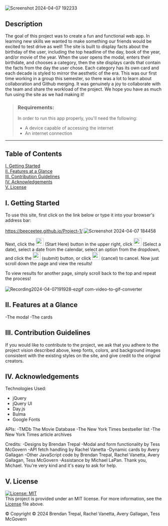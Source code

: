 # 
![Screenshot 2024-04-07 192233](https://github.com/BeeCeeTee/Project-1/assets/117789057/c353c705-a665-4c4e-9867-daaffbcd286c)

## Description <br>
The goal of this project was to create a fun and functional web app. In learning new skills we wanted to make something our friends would be excited to test drive as well! The site is built to display facts about the birthday of the user, including  the top headline of the day, book of the year, and/or movie of the year. When the user opens the modal, enters their birthdate, and chooses a category, then the site displays cards that contain the facts from the day the user chose. Each category has its own card and each decade is styled to mirror the aesthetic of the era. This was our first time working in a group this semester, so there was a lot to learn about collaboration and Github merging. It was genuinely a joy to collaborate with the team and share the workload of the project. We hope you have as much fun using the site as we had making it!

>### Requirements: <br>
>
>In order to run this app properly, you'll need the following: 
>- A device capable of accessing the internet 
>- An internet connection 

---
## Table of Contents
[I. Getting Started](https://github.com/BeeCeeTee/Project-1/blob/main/README.md#i-getting-started)  
[II. Features at a Glance](https://github.com/BeeCeeTee/Project-1/blob/main/README.md#ii-features-at-a-glance)  
[III. Contribution Guidelines](https://github.com/BeeCeeTee/Project-1/blob/main/README.md#iii-contribution-guidelines)  
[IV. Acknowledgements](https://github.com/BeeCeeTee/Project-1/blob/main/README.md#iv-acknowledgements)  
[V. License](https://github.com/BeeCeeTee/Project-1/blob/main/README.md#v-license)  

## I. Getting Started
To use this site, first click on the link below or type it into your browser's address bar:  
<br>
https://beeceetee.github.io/Project-1/
![Screenshot 2024-04-07 184458](https://github.com/BeeCeeTee/Project-1/assets/117789057/2193cfa1-7147-4867-a0a0-477970315f23)

Next, click the <img src="https://github.com/BeeCeeTee/Project-1/assets/117789057/46766e23-759c-40d9-b55c-34d6ab1e7559" height="25"> (Start Here)
 button in the upper right, click <img src="https://github.com/BeeCeeTee/Project-1/assets/117789057/53025a00-ef64-41fe-964e-4b00ee68eac4" height="25"> (Select a date), select a date from the calendar, select an option from the dropdown, and click the <img src="https://github.com/BeeCeeTee/Project-1/assets/117789057/398c7c36-20a0-4d46-980f-ac25e9664208" height="25">
(submit) button, or click <img src="https://github.com/BeeCeeTee/Project-1/assets/117789057/1b8dacec-7379-4fc0-8985-16558bc2dbc3" height="25">
(cancel) to cancel. Now just scroll down the page and view the results!  

To view results for another page, simply scroll back to the top and repeat the process!  
<br>
![Recording2024-04-07191928-ezgif com-video-to-gif-converter](https://github.com/BeeCeeTee/Project-1/assets/117789057/b69d7a09-c710-4198-aae1-cb6440d22c4f)


## II. Features at a Glance
-The modal
-The cards

## III. Contribution Guidelines
  If you would like to contribute to the project, we ask that you adhere to the project vision described above, keep fonts, colors, and background images consistent with the existing styles on the site, and give credit to the original creators.

## IV. Acknowledgements
Technologies Used:
- jQuery
- jQuery UI
- Day.js
- Bulma
- Google Fonts

APIs:
-TMDb The Movie Database
-The New York Times bestseller list
-The New York Times article archives

Credits:
-Designs by Brendan Trepal
-Modal and form functionality by Tess McGovern
-API fetch handling by Rachel Vanetta
-Dynamic cards by Avery Gallagan
-Other JavaScript code by Brendan Trepal, Rachel Vanetta, Avery Gallagan, Tess McGovern
-Assistance by Michael LaPan. Thank you, Michael. You're very kind and it's easy to ask for help.

## V. License
  [![License: MIT](https://img.shields.io/badge/License-MIT-yellow.svg)](https://opensource.org/licenses/MIT)  
  This project is provided under an MIT license. For more information, see the [License](https://github.com/BeeCeeTee/Project-1/blob/main/LICENSE) file above.
  
  © Copyright © 2024 Brendan Trepal, Rachel Vanetta, Avery Gallagan, Tess McGovern

